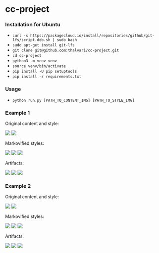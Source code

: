 # cc-project

### Installation for Ubuntu
* ```curl -s https://packagecloud.io/install/repositories/github/git-lfs/script.deb.sh | sudo bash```
* ```sudo apt-get install git-lfs```
* ```git clone git@github.com:thalvari/cc-project.git```
* ```cd cc-project```
* ```python3 -m venv venv```
* ```source venv/bin/activate```
* ```pip install -U pip setuptools```
* ```pip install -r requirements.txt```

### Usage
* ```python run.py [PATH_TO_CONTENT_IMG] [PATH_TO_STYLE_IMG]```

### Example 1
Original content and style:

![](images/content/golden_gate_sq.jpg)
![](images/styles/towers_1916_sq.jpg)

Markovified styles:

![](images/tmp/20190324-031430-798201.png)
![](images/tmp/20190324-031516-377992.png)
![](images/tmp/20190324-031541-139813.png)

Artifacts:

![](images/artifacts/golden_gate_sq_20190324-031430-798201_towers_1916_sq.jpg)
![](images/artifacts/golden_gate_sq_20190324-031516-377992_towers_1916_sq.jpg)
![](images/artifacts/golden_gate_sq_20190324-031541-139813_towers_1916_sq.jpg)

### Example 2
Original content and style:

![](images/content/colva_beach_sq.jpg)
![](images/styles/clouds-over-bor-1940_sq.jpg)

Markovified styles:

![](images/tmp/20190324-031607-964564.png)
![](images/tmp/20190324-031633-196722.png)
![](images/tmp/20190324-031746-101051.png)

Artifacts:

![](images/artifacts/colva_beach_sq_20190324-031607-964564_clouds-over-bor-1940_sq.jpg)
![](images/artifacts/colva_beach_sq_20190324-031633-196722_clouds-over-bor-1940_sq.jpg)
![](images/artifacts/colva_beach_sq_20190324-031746-101051_clouds-over-bor-1940_sq.jpg)
